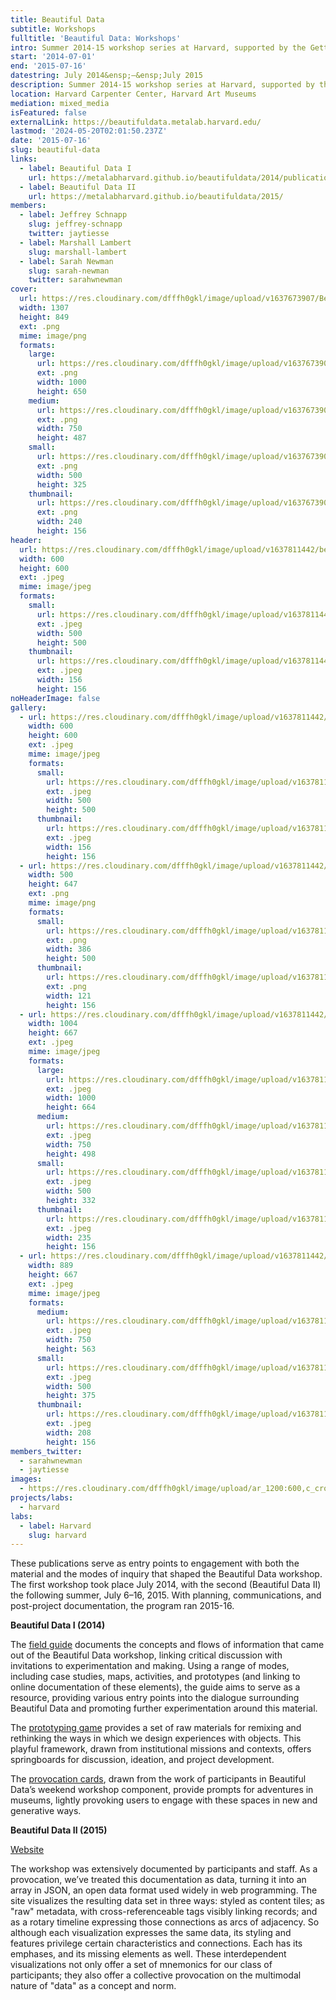 ```yaml
---
title: Beautiful Data
subtitle: Workshops
fulltitle: 'Beautiful Data: Workshops'
intro: Summer 2014-15 workshop series at Harvard, supported by the Getty Foundation.
start: '2014-07-01'
end: '2015-07-16'
datestring: July 2014&ensp;–&ensp;July 2015
description: Summer 2014-15 workshop series at Harvard, supported by the Getty Foundation.
location: Harvard Carpenter Center, Harvard Art Museums
mediation: mixed_media
isFeatured: false
externalLink: https://beautifuldata.metalab.harvard.edu/
lastmod: '2024-05-20T02:01:50.237Z'
date: '2015-07-16'
slug: beautiful-data
links:
  - label: Beautiful Data I
    url: https://metalabharvard.github.io/beautifuldata/2014/publications.html
  - label: Beautiful Data II
    url: https://metalabharvard.github.io/beautifuldata/2015/
members:
  - label: Jeffrey Schnapp
    slug: jeffrey-schnapp
    twitter: jaytiesse
  - label: Marshall Lambert
    slug: marshall-lambert
  - label: Sarah Newman
    slug: sarah-newman
    twitter: sarahwnewman
cover:
  url: https://res.cloudinary.com/dfffh0gkl/image/upload/v1637673907/Beautiful_Data_Logo_36a2215dc2.png
  width: 1307
  height: 849
  ext: .png
  mime: image/png
  formats:
    large:
      url: https://res.cloudinary.com/dfffh0gkl/image/upload/v1637673909/large_Beautiful_Data_Logo_36a2215dc2.png
      ext: .png
      width: 1000
      height: 650
    medium:
      url: https://res.cloudinary.com/dfffh0gkl/image/upload/v1637673909/medium_Beautiful_Data_Logo_36a2215dc2.png
      ext: .png
      width: 750
      height: 487
    small:
      url: https://res.cloudinary.com/dfffh0gkl/image/upload/v1637673909/small_Beautiful_Data_Logo_36a2215dc2.png
      ext: .png
      width: 500
      height: 325
    thumbnail:
      url: https://res.cloudinary.com/dfffh0gkl/image/upload/v1637673908/thumbnail_Beautiful_Data_Logo_36a2215dc2.png
      ext: .png
      width: 240
      height: 156
header:
  url: https://res.cloudinary.com/dfffh0gkl/image/upload/v1637811442/beautifuldata2_092b8a2c16.jpg
  width: 600
  height: 600
  ext: .jpeg
  mime: image/jpeg
  formats:
    small:
      url: https://res.cloudinary.com/dfffh0gkl/image/upload/v1637811443/small_beautifuldata2_092b8a2c16.jpg
      ext: .jpeg
      width: 500
      height: 500
    thumbnail:
      url: https://res.cloudinary.com/dfffh0gkl/image/upload/v1637811442/thumbnail_beautifuldata2_092b8a2c16.jpg
      ext: .jpeg
      width: 156
      height: 156
noHeaderImage: false
gallery:
  - url: https://res.cloudinary.com/dfffh0gkl/image/upload/v1637811442/beautifuldata2_092b8a2c16.jpg
    width: 600
    height: 600
    ext: .jpeg
    mime: image/jpeg
    formats:
      small:
        url: https://res.cloudinary.com/dfffh0gkl/image/upload/v1637811443/small_beautifuldata2_092b8a2c16.jpg
        ext: .jpeg
        width: 500
        height: 500
      thumbnail:
        url: https://res.cloudinary.com/dfffh0gkl/image/upload/v1637811442/thumbnail_beautifuldata2_092b8a2c16.jpg
        ext: .jpeg
        width: 156
        height: 156
  - url: https://res.cloudinary.com/dfffh0gkl/image/upload/v1637811442/beautifuldata1_0dc3a6bd63.png
    width: 500
    height: 647
    ext: .png
    mime: image/png
    formats:
      small:
        url: https://res.cloudinary.com/dfffh0gkl/image/upload/v1637811443/small_beautifuldata1_0dc3a6bd63.png
        ext: .png
        width: 386
        height: 500
      thumbnail:
        url: https://res.cloudinary.com/dfffh0gkl/image/upload/v1637811443/thumbnail_beautifuldata1_0dc3a6bd63.png
        ext: .png
        width: 121
        height: 156
  - url: https://res.cloudinary.com/dfffh0gkl/image/upload/v1637811442/beautifuldata4_d041c90946.jpg
    width: 1004
    height: 667
    ext: .jpeg
    mime: image/jpeg
    formats:
      large:
        url: https://res.cloudinary.com/dfffh0gkl/image/upload/v1637811443/large_beautifuldata4_d041c90946.jpg
        ext: .jpeg
        width: 1000
        height: 664
      medium:
        url: https://res.cloudinary.com/dfffh0gkl/image/upload/v1637811443/medium_beautifuldata4_d041c90946.jpg
        ext: .jpeg
        width: 750
        height: 498
      small:
        url: https://res.cloudinary.com/dfffh0gkl/image/upload/v1637811444/small_beautifuldata4_d041c90946.jpg
        ext: .jpeg
        width: 500
        height: 332
      thumbnail:
        url: https://res.cloudinary.com/dfffh0gkl/image/upload/v1637811442/thumbnail_beautifuldata4_d041c90946.jpg
        ext: .jpeg
        width: 235
        height: 156
  - url: https://res.cloudinary.com/dfffh0gkl/image/upload/v1637811442/beautifuldata3_9a808902b6.jpg
    width: 889
    height: 667
    ext: .jpeg
    mime: image/jpeg
    formats:
      medium:
        url: https://res.cloudinary.com/dfffh0gkl/image/upload/v1637811443/medium_beautifuldata3_9a808902b6.jpg
        ext: .jpeg
        width: 750
        height: 563
      small:
        url: https://res.cloudinary.com/dfffh0gkl/image/upload/v1637811444/small_beautifuldata3_9a808902b6.jpg
        ext: .jpeg
        width: 500
        height: 375
      thumbnail:
        url: https://res.cloudinary.com/dfffh0gkl/image/upload/v1637811443/thumbnail_beautifuldata3_9a808902b6.jpg
        ext: .jpeg
        width: 208
        height: 156
members_twitter:
  - sarahwnewman
  - jaytiesse
images:
  - https://res.cloudinary.com/dfffh0gkl/image/upload/ar_1200:600,c_crop/c_limit,h_1200,w_600/v1637811442/beautifuldata2_092b8a2c16.jpg
projects/labs:
  - harvard
labs:
  - label: Harvard
    slug: harvard
---
```

These publications serve as entry points to engagement with both the material and the modes of inquiry that shaped the Beautiful Data workshop. The first workshop took place July 2014, with the second (Beautiful Data II) the following summer, July 6–16, 2015. With planning, communications, and post-project documentation, the program ran 2015-16.

**Beautiful Data I (2014)**

The [field guide](http://issuu.com/metalab4/docs/bd_field_guide) documents the concepts and flows of information that came out of the Beautiful Data workshop, linking critical discussion with invitations to experimentation and making. Using a range of modes, including case studies, maps, activities, and prototypes (and linking to online documentation of these elements), the guide aims to serve as a resource, providing various entry points into the dialogue surrounding Beautiful Data and promoting further experimentation around this material.

The [prototyping game](http://issuu.com/metalab4/docs/bd_game_cards) provides a set of raw materials for remixing and rethinking the ways in which we design experiences with objects. This playful framework, drawn from institutional missions and contexts, offers springboards for discussion, ideation, and project development.

The [provocation cards](http://issuu.com/metalab4/docs/bd_provocation_cards), drawn from the work of participants in Beautiful Data’s weekend workshop component, provide prompts for adventures in museums, lightly provoking users to engage with these spaces in new and generative ways.

**Beautiful Data II (2015)**

[Website](https://metalabharvard.github.io/beautifuldata/2015/)

The workshop was extensively documented by participants and staff. As a provocation, we’ve treated this documentation as data, turning it into an array in JSON, an open data format used widely in web programming. The site visualizes the resulting data set in three ways: styled as content tiles; as "raw" metadata, with cross-referenceable tags visibly linking records; and as a rotary timeline expressing those connections as arcs of adjacency. So although each visualization expresses the same data, its styling and features privilege certain characteristics and connections. Each has its emphases, and its missing elements as well. These interdependent visualizations not only offer a set of mnemonics for our class of participants; they also offer a collective provocation on the multimodal nature of "data" as a concept and norm.